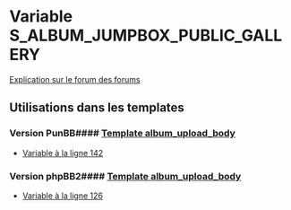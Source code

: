 # Variable S_ALBUM_JUMPBOX_PUBLIC_GALLERY
[Explication sur le forum des forums](http://forum.forumactif.com/t294113-listing-des-variables#S_ALBUM_JUMPBOX_PUBLIC_GALLERY)
## Utilisations dans les templates
### Version PunBB#### [Template album_upload_body](punbb/album_upload_body.md)
* [Variable à la ligne 142](../punbb/album_upload_body.tpl#L142)
### Version phpBB2#### [Template album_upload_body](subsilver/album_upload_body.md)
* [Variable à la ligne 126](../subsilver/album_upload_body.tpl#L126)
